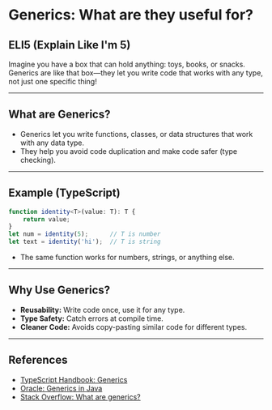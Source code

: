 # Generics: What are they useful for?

## ELI5 (Explain Like I'm 5)
Imagine you have a box that can hold anything: toys, books, or snacks. Generics are like that box—they let you write code that works with any type, not just one specific thing!

---

## What are Generics?
- Generics let you write functions, classes, or data structures that work with any data type.
- They help you avoid code duplication and make code safer (type checking).

---

## Example (TypeScript)
```typescript
function identity<T>(value: T): T {
    return value;
}
let num = identity(5);      // T is number
let text = identity('hi');  // T is string
```
- The same function works for numbers, strings, or anything else.

---

## Why Use Generics?
- **Reusability:** Write code once, use it for any type.
- **Type Safety:** Catch errors at compile time.
- **Cleaner Code:** Avoids copy-pasting similar code for different types.

---

## References
- [TypeScript Handbook: Generics](https://www.typescriptlang.org/docs/handbook/generics.html)
- [Oracle: Generics in Java](https://docs.oracle.com/javase/tutorial/java/generics/why.html)
- [Stack Overflow: What are generics?](https://stackoverflow.com/questions/2920297/what-are-generics-in-java) 